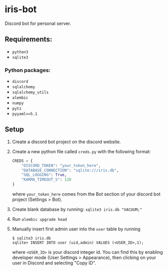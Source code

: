 # iris-bot

Discord bot for personal server.

## Requirements:

* `python3`
* `sqlite3`

### Python packages:

* `discord`
* `sqlalchemy`
* `sqlalchemy_utils`
* `alembic`
* `numpy`
* `pytz`
* `pyyaml>=5.1`

## Setup

1) Create a discord bot project on the discord website.
2) Create a new python file called `creds.py` with the following format:

    ```python
    CREDS = {
        "DISCORD_TOKEN": "your_token_here",
        "DATABASE_CONNECTION": "sqlite:///iris.db",
        "SQL_LOGGING": True,
        "KARMA_TIMEOUT_S": 120
    }
    ```

    where `your_token_here` comes from the Bot section of your discord bot project (Settings > Bot).

3) Create blank database by running: `sqlite3 iris.db "VACUUM;"`
4) Run `alembic upgrade head`
5) Manually insert first admin user into the `user` table by running

    ```
    $ sqlite3 iris.db
    sqlite> INSERT INTO user (uid,admin) VALUES (<USER_ID>,1);
    ```

    where `<USER_ID>` is your discord integer id. You can find this by
    enabling developer mode (User Settings > Appearance), then clicking on your
    user in Discord and selecting "Copy ID".

